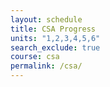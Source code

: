 ```yaml
---
layout: schedule
title: CSA Progress
units: "1,2,3,4,5,6"
search_exclude: true
course: csa
permalink: /csa/
---
```

